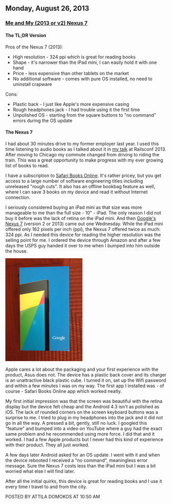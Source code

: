 ## Monday, August 26, 2013

### [Me and My (2013 or v2) Nexus 7](http://www.adomokos.com/2013/08/me-and-my-2013-or-v2-nexus-7.html)

#### The TL;DR Version

Pros of the Nexus 7 (2013):

*   High resolution - 324 ppi which is great for reading books
*   Shape - it's narrower than the iPad mini, I can easily hold it with one hand
*   Price - less expensive than other tablets on the market
*   No additional software - comes with pure OS installed, no need to uninstall crapware

Cons:

*   Plastic back - I just like Apple's more expensive casing
*   Rough headphones jack - I had trouble using it the first time
*   Unpolished OS - starting from the square buttons to "no command" errors during the OS update

#### The Nexus 7

I had about 30 minutes drive to my former employer last year. I used this time listening to audio books as I talked about it in [my talk](http://www.adomokos.com/2013/01/simple-beautiful-rails-code-with.html) at Railsconf 2013\. After moving to Chicago my commute changed from driving to riding the train. This was a great opportunity to make progress with my ever growing list of books to read.

I have a subscription to [Safari Books Online](http://www.safaribooksonline.com/). It's rather pricey, but you get access to a large number of software engineering titles including unreleased "rough cuts". It also has an offline bookbag feature as well, where I can save 3 books on my device and read it without Internet connection.

I seriously considered buying an iPad mini as that size was more manageable to me than the full size - 10" - iPad. The only reason I did not buy it before was the lack of retina on the iPad mini. And then [Google's Nexus 7](http://www.google.com/nexus/7/) (version 2 or 2013) came out one Wednesday. While the iPad mini offered only 162 pixels per inch (ppi), the Nexus 7 offered twice as much: 324 ppi. As I needed this device for reading the higher resolution was the selling point for me. I ordered the device through Amazon and after a few days the USPS guy handed it over to me when I bumped into him outside the house.

![nexus_7](/resources/2013/08/nexus_7_small.JPG)

Apple cares a lot about the packaging and your first experience with the product, Asus does not. The device has a plastic back cover and its charger is an unattractive black plastic cube. I turned it on, set up the Wifi password and within a few minutes I was on my way. The first app I installed was - of course - Safari Books Online app which worked neatly.

My first initial impression was that the screen was beautiful with the retina display but the device felt cheap and the Android 4.3 isn't as polished as iOS. The lack of rounded corners on the screen keyboard buttons was a surprise to me.
I tried to plug in my headphones into the jack and it did not go in all the way. A pressed a bit, gently, still no luck. I googled this "feature" and bumped into a video on YouTube where a guy had the exact same problem and he recommended using more force. I did that and it worked. I had a few Apple products but I never had this kind of experience with their product. They all just worked.

A few days later Android asked for an OS update. I went with it and when the device rebooted I received a "no command", meaningless error message. Sure the Nexus 7 costs less than the iPad mini but I was a bit worried what else I will find later.

After all the initial quirks, this device is great for reading books and I use it every time I travel to and from the city.


POSTED BY ATTILA DOMOKOS AT 10:50 AM
